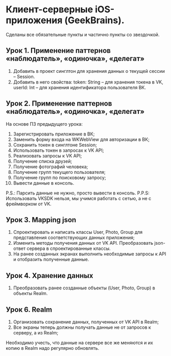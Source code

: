 # Клиент-серверные iOS-приложения (GeekBrains).
Сделаны все обязательные пункты и частично пункты со звездочкой.

## Урок 1. Применение паттернов «наблюдатель», «одиночка», «делегат»
1. Добавить в проект синглтон для хранения данных о текущей сессии – Session.
2. Добавить в него свойства:
    token: String – для хранения токена в VK,
    userId: Int – для хранения идентификатора пользователя ВК.

## Урок 2. Применение паттернов «наблюдатель», «одиночка», «делегат»
На основе ПЗ предыдущего урока:
1. Зарегистрировать приложение в ВК;
2. Заменить форму входа на WKWebView для авторизации в ВК;
3. Сохранить токен в синглтоне Session;
4. Использовать токен в запросах к VK API;
5. Реализовать запросы к VK API;
6. Получение списка друзей;
7. Получение фотографий человека;
8. Получение групп текущего пользователя;
9. Получение групп по поисковому запросу;
10. Вывести данные в консоль.
    
P.S.: Парсить данные не нужно, просто вывести в консоль.
P.P.S: Использовать VKSDK нельзя, мы учимся работать с сетью, а не с фреймворком от VK.

## Урок 3. Mapping json
1. Спроектировать и написать классы User, Photo, Group для представления соответствующих данных приложения;
1. Изменить методы получения данных от VK API. Преобразовать json-ответ сервера в спроектированные классы.
3. На ранее созданных экранах выполнить необходимые запросы к API и отобразить полученные данные.

## Урок 4. Хранение данных
1. Преобразовать ранее созданные объекты (User, Photo, Group) в объекты Realm.

## Урок 6. Realm
1. Организовать сохранение данных, полученных от VK API в Realm;
2. Все экраны теперь должны получать данные не от запросов к серверу, а из Realm;

Необходимо учесть, что данные на сервере все же меняются и их копию в Realm надо регулярно обновлять.

